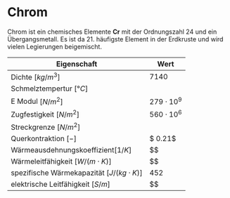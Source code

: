# Chrom
Chrom ist ein chemisches Elemente **Cr** mit der Ordnungszahl 24 und ein Übergangsmetall. Es ist da 21. häufigste Element in der Erdkruste und wird vielen Legierungen beigemischt.


| Eigenschaft | Wert |
| ----------- | ---- |
| Dichte $[kg/m^3]$ | $7140$ |
| Schmelztempertur $[°C]$ |  |
| E Modul $[N/m^2]$ | $279\cdot 10^{9}$ |
| Zugfestigkeit $[N/m^2]$ |  $560\cdot 10^{6}$ |
| Streckgrenze $[N/m^2]$ |  | 
| Querkontraktion $[-]$ | $ 0.21$ |
| Wärmeausdehnungskoeffizient$[1/K]$ | $$ |
| Wärmeleitfähigkeit $[W/(m \cdot K)]$  |$$  |
| spezifische Wärmekapazität $[J/(kg \cdot K)]$  | $452$  |
| elektrische Leitfähigkeit $[S/m]$ | $$|